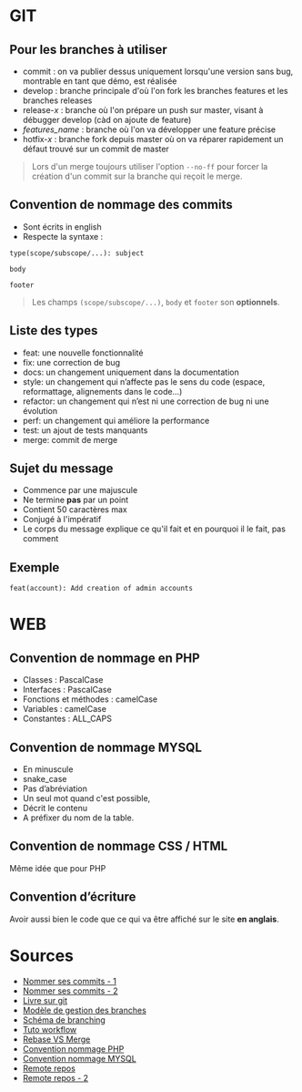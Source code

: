 # GIT
## Pour les branches à utiliser

- commit : on va publier dessus uniquement lorsqu'une version sans bug, montrable en tant que démo, est réalisée
- develop : branche principale d'où l'on fork les branches features et les branches releases
- release-*x* : branche où l'on prépare un push sur master, visant à débugger develop (càd on ajoute de feature)
- *features_name* : branche où l'on va développer une feature précise
- hotfix-*x* : branche fork depuis master où on va réparer rapidement un défaut trouvé sur un commit de master

>Lors d'un merge toujours utiliser l'option `--no-ff`  pour forcer la création d'un commit sur la branche qui reçoit le merge.

## Convention de nommage des commits

- Sont écrits in english
- Respecte la syntaxe :
```
type(scope/subscope/...): subject

body

footer
```
> Les champs `(scope/subscope/...)`, `body` et `footer` son **optionnels**.

## Liste des types

- feat: une nouvelle fonctionnalité
- fix: une correction de bug
- docs: un changement uniquement dans la documentation
- style: un changement qui n’affecte pas le sens du code (espace, reformattage, alignements dans le code…)
- refactor: un changement qui n’est ni une correction de bug ni une évolution
- perf: un changement qui améliore la performance
- test: un ajout de tests manquants
- merge: commit de merge

## Sujet du message

- Commence par une majuscule
- Ne termine **pas** par un point
- Contient 50 caractères max
- Conjugé à l'impératif
- Le corps du message explique ce qu'il fait et en pourquoi il le fait, pas comment

## Exemple

`feat(account): Add creation of admin accounts`

# WEB

## Convention de nommage en PHP

- Classes : PascalCase
- Interfaces : PascalCase
- Fonctions et méthodes : camelCase
- Variables : camelCase
- Constantes : ALL_CAPS

## Convention de nommage MYSQL

- En minuscule
- snake_case
- Pas d’abréviation
- Un seul mot quand c'est possible,
- Décrit le contenu
- A préfixer du nom de la table.

## Convention de nommage CSS / HTML

Même idée que pour PHP

## Convention d’écriture

Avoir aussi bien le code que ce qui va être affiché sur le site **en anglais**.

# Sources
- [Nommer ses commits - 1](https://www.dotnetdojo.com/git-commit/)
- [Nommer ses commits - 2](https://www.conventionalcommits.org/en/v1.0.0-beta.2/)
- [Livre sur git](https://git-scm.com/book/en/v2)
- [Modèle de gestion des branches](https://nvie.com/posts/a-successful-git-branching-model/)
- [Schéma de branching](https://nvie.com/img/git-model@2x.png)
- [Tuto workflow](https://www.atlassian.com/fr/git/tutorials/comparing-workflows)
- [Rebase VS Merge](https://www.atlassian.com/fr/git/tutorials/merging-vs-rebasing)
- [Convention nommage PHP](https://jcrozier.developpez.com/tutoriels/web/php/conventions-nommage/)
- [Convention nommage MYSQL](https://sql.sh/1396-nom-table-colonne)
- [Remote repos](https://www.atlassian.com/fr/git/tutorials/syncing)
- [Remote repos - 2](https://www.youtube.com/watch?v=_NrSWLQsDL4)
